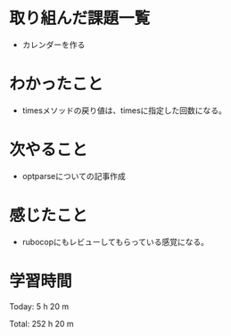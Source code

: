 # 取り組んだ課題一覧
- カレンダーを作る

# わかったこと
- timesメソッドの戻り値は、timesに指定した回数になる。

# 次やること
- optparseについての記事作成

# 感じたこと
- rubocopにもレビューしてもらっている感覚になる。

# 学習時間
Today: 5 h 20 m

Total: 252 h 20 m
